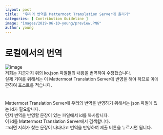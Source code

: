 ```yaml
---
layout: post
title:  "우리의 번역을 Mattermost Translation Server에 올리기"
categories: [ Contribution Guideline ]
image: "images/2019-06-10-young/preview.PNG"
author: young
---
```

# 로컬에서의 번역  
![image](/2019-1-OSS-L4/images/2019-06-05-young/1.PNG)  
저희는 지금까지 위의 ko.json 파일들의 내용을 번역하여 수정했습니다.  
실제 기여를 위해서는 이 Mattermost Translation Server에 반영을 해야 하므로 이에 관하여 포스트를 적습니다.  

# 
Mattermost Translation Server에 우리의 번역을 반영하기 위해서는 json 파일에 있는 id가 필요합니다.  
먼저 번역을 반영할 문장이 있는 파일에서 id를 복사합니다.  
이 id를 Mattermost Translation Server에서 검색합니다.  
그러면 저희가 찾는 문장이 나타나고 번역을 반영하여 제출 버튼을 누르시면 됩니다.  